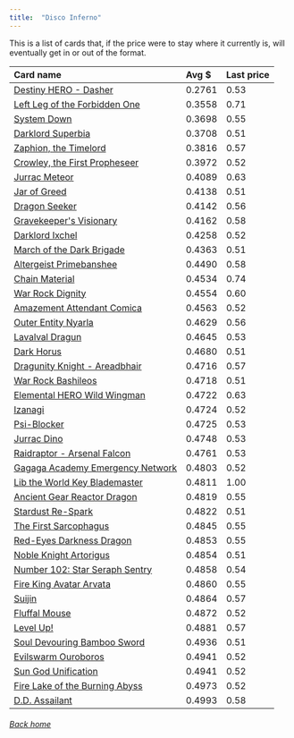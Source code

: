 ```yaml
---
title:  "Disco Inferno"
---
```


This is a list of cards that, if the price were to stay where it currently is, will eventually get in or out of the format.

| Card name | Avg $ | Last price |
| :-- | :-- | :-- |
[Destiny HERO - Dasher](https://db.ygoprodeck.com/card/?search=Destiny%20HERO%20-%20Dasher) | 0.2761 | 0.53 |
[Left Leg of the Forbidden One](https://db.ygoprodeck.com/card/?search=Left%20Leg%20of%20the%20Forbidden%20One) | 0.3558 | 0.71 |
[System Down](https://db.ygoprodeck.com/card/?search=System%20Down) | 0.3698 | 0.55 |
[Darklord Superbia](https://db.ygoprodeck.com/card/?search=Darklord%20Superbia) | 0.3708 | 0.51 |
[Zaphion, the Timelord](https://db.ygoprodeck.com/card/?search=Zaphion,%20the%20Timelord) | 0.3816 | 0.57 |
[Crowley, the First Propheseer](https://db.ygoprodeck.com/card/?search=Crowley,%20the%20First%20Propheseer) | 0.3972 | 0.52 |
[Jurrac Meteor](https://db.ygoprodeck.com/card/?search=Jurrac%20Meteor) | 0.4089 | 0.63 |
[Jar of Greed](https://db.ygoprodeck.com/card/?search=Jar%20of%20Greed) | 0.4138 | 0.51 |
[Dragon Seeker](https://db.ygoprodeck.com/card/?search=Dragon%20Seeker) | 0.4142 | 0.56 |
[Gravekeeper's Visionary](https://db.ygoprodeck.com/card/?search=Gravekeeper's%20Visionary) | 0.4162 | 0.58 |
[Darklord Ixchel](https://db.ygoprodeck.com/card/?search=Darklord%20Ixchel) | 0.4258 | 0.52 |
[March of the Dark Brigade](https://db.ygoprodeck.com/card/?search=March%20of%20the%20Dark%20Brigade) | 0.4363 | 0.51 |
[Altergeist Primebanshee](https://db.ygoprodeck.com/card/?search=Altergeist%20Primebanshee) | 0.4490 | 0.58 |
[Chain Material](https://db.ygoprodeck.com/card/?search=Chain%20Material) | 0.4534 | 0.74 |
[War Rock Dignity](https://db.ygoprodeck.com/card/?search=War%20Rock%20Dignity) | 0.4554 | 0.60 |
[Amazement Attendant Comica](https://db.ygoprodeck.com/card/?search=Amazement%20Attendant%20Comica) | 0.4563 | 0.52 |
[Outer Entity Nyarla](https://db.ygoprodeck.com/card/?search=Outer%20Entity%20Nyarla) | 0.4629 | 0.56 |
[Lavalval Dragun](https://db.ygoprodeck.com/card/?search=Lavalval%20Dragun) | 0.4645 | 0.53 |
[Dark Horus](https://db.ygoprodeck.com/card/?search=Dark%20Horus) | 0.4680 | 0.51 |
[Dragunity Knight - Areadbhair](https://db.ygoprodeck.com/card/?search=Dragunity%20Knight%20-%20Areadbhair) | 0.4716 | 0.57 |
[War Rock Bashileos](https://db.ygoprodeck.com/card/?search=War%20Rock%20Bashileos) | 0.4718 | 0.51 |
[Elemental HERO Wild Wingman](https://db.ygoprodeck.com/card/?search=Elemental%20HERO%20Wild%20Wingman) | 0.4722 | 0.63 |
[Izanagi](https://db.ygoprodeck.com/card/?search=Izanagi) | 0.4724 | 0.52 |
[Psi-Blocker](https://db.ygoprodeck.com/card/?search=Psi-Blocker) | 0.4725 | 0.53 |
[Jurrac Dino](https://db.ygoprodeck.com/card/?search=Jurrac%20Dino) | 0.4748 | 0.53 |
[Raidraptor - Arsenal Falcon](https://db.ygoprodeck.com/card/?search=Raidraptor%20-%20Arsenal%20Falcon) | 0.4761 | 0.53 |
[Gagaga Academy Emergency Network](https://db.ygoprodeck.com/card/?search=Gagaga%20Academy%20Emergency%20Network) | 0.4803 | 0.52 |
[Lib the World Key Blademaster](https://db.ygoprodeck.com/card/?search=Lib%20the%20World%20Key%20Blademaster) | 0.4811 | 1.00 |
[Ancient Gear Reactor Dragon](https://db.ygoprodeck.com/card/?search=Ancient%20Gear%20Reactor%20Dragon) | 0.4819 | 0.55 |
[Stardust Re-Spark](https://db.ygoprodeck.com/card/?search=Stardust%20Re-Spark) | 0.4822 | 0.51 |
[The First Sarcophagus](https://db.ygoprodeck.com/card/?search=The%20First%20Sarcophagus) | 0.4845 | 0.55 |
[Red-Eyes Darkness Dragon](https://db.ygoprodeck.com/card/?search=Red-Eyes%20Darkness%20Dragon) | 0.4853 | 0.55 |
[Noble Knight Artorigus](https://db.ygoprodeck.com/card/?search=Noble%20Knight%20Artorigus) | 0.4854 | 0.51 |
[Number 102: Star Seraph Sentry](https://db.ygoprodeck.com/card/?search=Number%20102:%20Star%20Seraph%20Sentry) | 0.4858 | 0.54 |
[Fire King Avatar Arvata](https://db.ygoprodeck.com/card/?search=Fire%20King%20Avatar%20Arvata) | 0.4860 | 0.55 |
[Suijin](https://db.ygoprodeck.com/card/?search=Suijin) | 0.4864 | 0.57 |
[Fluffal Mouse](https://db.ygoprodeck.com/card/?search=Fluffal%20Mouse) | 0.4872 | 0.52 |
[Level Up!](https://db.ygoprodeck.com/card/?search=Level%20Up!) | 0.4881 | 0.57 |
[Soul Devouring Bamboo Sword](https://db.ygoprodeck.com/card/?search=Soul%20Devouring%20Bamboo%20Sword) | 0.4936 | 0.51 |
[Evilswarm Ouroboros](https://db.ygoprodeck.com/card/?search=Evilswarm%20Ouroboros) | 0.4941 | 0.52 |
[Sun God Unification](https://db.ygoprodeck.com/card/?search=Sun%20God%20Unification) | 0.4941 | 0.52 |
[Fire Lake of the Burning Abyss](https://db.ygoprodeck.com/card/?search=Fire%20Lake%20of%20the%20Burning%20Abyss) | 0.4973 | 0.52 |
[D.D. Assailant](https://db.ygoprodeck.com/card/?search=D.D.%20Assailant) | 0.4993 | 0.58 |

###### [Back home](index)